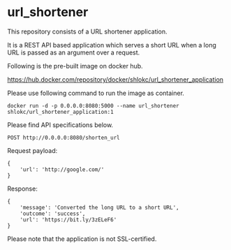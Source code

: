 # url_shortener

This repository consists of a URL shortener application.

It is a REST API based application which serves a short URL when a long URL is passed as an argument over a request. 


Following is the pre-built image on docker hub.

https://hub.docker.com/repository/docker/shlokc/url_shortener_application

Please use following command to run the image as container.

``` {.sourceCode .bash}
docker run -d -p 0.0.0.0:8080:5000 --name url_shortener shlokc/url_shortener_application:1
```


Please find API specifications below.

``` {.sourceCode .bash}
POST http://0.0.0.0:8080/shorten_url
```

Request payload:

``` {.sourceCode .bash}
{
	'url': 'http://google.com/'
}
```

Response:

``` {.sourceCode .bash}
{
	'message': 'Converted the long URL to a short URL',
	'outcome': 'success',
	'url': 'https://bit.ly/3zELeF6'
}
```

Please note that the application is not SSL-certified.
